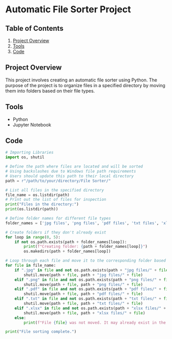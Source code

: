 # Automatic File Sorter Project

## Table of Contents
1. [Project Overview](#Project-Overview)
2. [Tools](#Tools)
3. [Code](#Code)


## Project Overview
This project involves creating an automatic file sorter using Python. The purpose of the project is to organize files in a specified directory by moving them into folders based on their file types.

## Tools
- Python
- Jupyter Notebook

## Code

```python
# Importing Libraries
import os, shutil

# Define the path where files are located and will be sorted
# Using backslashes due to Windows file path requirements
# Users should update this path to their local directory
path = r"/path/to/your/directory/File Sorter/"

# List all files in the specified directory
file_name = os.listdir(path)
# Print out the list of files for inspection
print("Files in the directory:")
print(os.listdir(path))

# Define folder names for different file types
folder_names = ['jpg files', 'png files', 'pdf files', 'txt files', 'xlsx files']

# Create folders if they don't already exist
for loop in range(0, 5):
    if not os.path.exists(path + folder_names[loop]):
        print(f"Creating folder: {path + folder_names[loop]}")
        os.makedirs(path + folder_names[loop])

# Loop through each file and move it to the corresponding folder based on its extension
for file in file_name:
    if ".jpg" in file and not os.path.exists(path + "jpg files/" + file):
        shutil.move(path + file, path + "jpg files/" + file)
    elif ".png" in file and not os.path.exists(path + "png files/" + file):
        shutil.move(path + file, path + "png files/" + file)
    elif ".pdf" in file and not os.path.exists(path + "pdf files/" + file):
        shutil.move(path + file, path + "pdf files/" + file)
    elif ".txt" in file and not os.path.exists(path + "txt files/" + file):
        shutil.move(path + file, path + "txt files/" + file)
    elif ".xlsx" in file and not os.path.exists(path + "xlsx files/" + file):
        shutil.move(path + file, path + "xlsx files/" + file)
    else:
        print(f"File {file} was not moved. It may already exist in the destination folder or is of an unsupported type.")

print("File sorting complete.")
